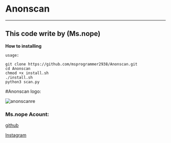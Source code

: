 # Anonscan
--------------
This code write by (Ms.nope)
--------------
**How to installing**
```
usage:

git clone https://github.com/msprogrammer2938/Anonscan.git
cd Anonscan
chmod +x install.sh
./install.sh
python3 scan.py
```

#Anonscan logo:

![anonscanre](https://user-images.githubusercontent.com/78996423/112438786-ed48e200-8d0d-11eb-8171-bc2b1ff9e60e.png)

### Ms.nope Acount:
[github](https://github.com/msprogrammer2938/)

[Instagram](https://instagram.com/msprogrammer2938/)

